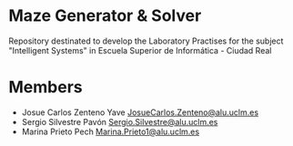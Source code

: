 # Maze Generator & Solver
Repository destinated to develop the Laboratory Practises for the subject "Intelligent Systems" in Escuela Superior de Informática - Ciudad Real
# Members
- Josue Carlos Zenteno Yave <JosueCarlos.Zenteno@alu.uclm.es>
- Sergio Silvestre Pavón    <Sergio.Silvestre@alu.uclm.es>
- Marina Prieto Pech        <Marina.Prieto1@alu.uclm.es>
